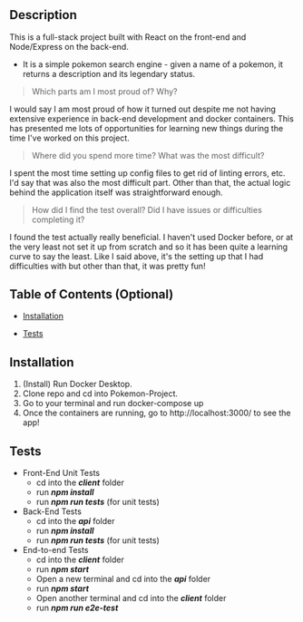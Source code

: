 
# <Pokemon-Project>

  

## Description

  

This is a full-stack project built with React on the front-end and Node/Express on the back-end.

  

- It is a simple pokemon search engine - given a name of a pokemon, it returns a description and its legendary status.

> Which parts am I most proud of? Why?

I would say I am most proud of how it turned out despite me not having extensive experience in back-end development and docker containers. This has presented me lots of opportunities for learning new things during the time I've worked on this project.

> Where did you spend more time? What was the most difficult?

I spent the most time setting up config files to get rid of linting errors, etc. I'd say that was also the most difficult part. Other than that, the actual logic behind the application itself was straightforward enough.

> How did I find the test overall? Did I have issues or difficulties completing it?

I found the test actually really beneficial. I haven't used Docker before, or at the very least not set it up from scratch and so it has been quite a learning curve to say the least. Like I said above, it's the setting up that I had difficulties with but other than that, it was pretty fun!

  

## Table of Contents (Optional)
- [Installation](#installation)

  

- [Tests](#usage)

## Installation

 1. (Install) Run Docker Desktop.
 2. Clone repo and cd into Pokemon-Project.
 3. Go to your terminal and run
    docker-compose up
 4. Once the containers are running, go to http://localhost:3000/ to see the app!  

## Tests

 - Front-End Unit Tests
	 - cd into the ***client*** folder
	 - run ***npm install***
	 - run ***npm run tests*** (for unit tests)
 - Back-End Tests
	 - cd into the ***api*** folder
	 - run ***npm install***
	 - run ***npm run tests*** (for unit tests)  
 - End-to-end Tests
	 - cd into the ***client*** folder
	 - run ***npm start***
	 - Open a new terminal and cd into the ***api*** folder
	 - run ***npm start***
	 - Open another terminal and cd into the ***client*** folder
	 - run ***npm run e2e-test***
